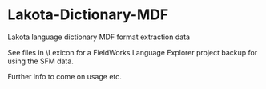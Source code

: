 # Lakota-Dictionary-MDF
Lakota language dictionary MDF format extraction data

See files in \Lexicon for a FieldWorks Language Explorer project backup for using the SFM data.

Further info to come on usage etc.
